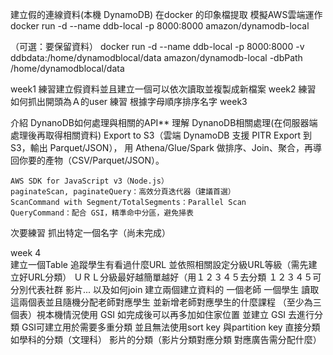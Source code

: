 建立假的連線資料(本機 DynamoDB) 在docker 的印象檔提取 模擬AWS雲端運作
docker run -d --name ddb-local -p 8000:8000 amazon/dynamodb-local

（可選：要保留資料）
docker run -d --name ddb-local -p 8000:8000 -v ddbdata:/home/dynamodblocal/data amazon/dynamodb-local -dbPath /home/dynamodblocal/data

week1
練習建立假資料並且建立一個可以依次讀取並複製成新檔案
week2
練習 如何抓出開頭為Ａ的user
練習 根據字母順序排序名字
week3 

介紹 DynanoDB如何處理與相關的API**
理解 DynanoDB相關處理(在伺服器端處理後再取得相關資料)
    Export to S3（雲端 DynamoDB 支援 PITR Export 到 S3，輸出 Parquet/JSON），
    用 Athena/Glue/Spark 做排序、Join、聚合，再導回你要的產物（CSV/Parquet/JSON）。

    AWS SDK for JavaScript v3（Node.js）
    paginateScan, paginateQuery：高效分頁迭代器（建議首選）
    ScanCommand with Segment/TotalSegments：Parallel Scan
    QueryCommand：配合 GSI，精準命中分區，避免掃表
    
次要練習 抓出特定一個名字（尚未完成）

week 4  
    建立一個Table 追蹤學生有看過什麼URL 並依照相關設定分級URL等級（需先建立好URL分類）
    ＵＲＬ分級最好越簡單越好（用１２３４５去分類 １２３４５可分別代表社群 影片...
    以及如何join
    建立兩個建立資料的 一個老師 一個學生 讀取這兩個表並且隨機分配老師對應學生 並新增老師對應學生的什麼課程 （至少為三個表）視本機情況使用 GSI
    如完成後可以再多加如住家位置 並建立 GSI 去進行分類
    GSI可建立用於需要多重分類 並且無法使用sort key 與partition key 直接分類 如學科的分類（文理科） 影片的分類（影片分類對應分類 對應廣告需分配什麼）